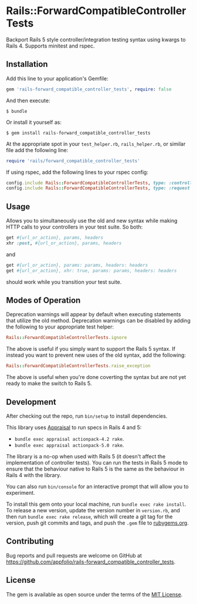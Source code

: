 # Rails::ForwardCompatibleControllerTests

Backport Rails 5 style controller/integration testing syntax using kwargs to Rails 4.  Supports minitest and rspec.

## Installation

Add this line to your application's Gemfile:

```ruby
gem 'rails-forward_compatible_controller_tests', require: false
```

And then execute:

    $ bundle

Or install it yourself as:

    $ gem install rails-forward_compatible_controller_tests

At the appropriate spot in your `test_helper.rb`, `rails_helper.rb`, or similar file add the following line:

```ruby
require 'rails/forward_compatible_controller_tests'
```

If using rspec, add the following lines to your rspec config:

```ruby
config.include Rails::ForwardCompatibleControllerTests, type: :controller
config.include Rails::ForwardCompatibleControllerTests, type: :request
```

## Usage

Allows you to simultaneously use the old and new syntax while making HTTP calls to your controllers
in your test suite. So both:

```ruby
get #{url_or_action}, params, headers
xhr :post, #{url_or_action}, params, headers
```

and

```ruby
get #{url_or_action}, params: params, headers: headers
get #{url_or_action}, xhr: true, params: params, headers: headers
```

should work while you transition your test suite.

## Modes of Operation

Deprecation warnings will appear by default when executing statements that
utilize the old method. Deprecation warnings can be disabled by adding the
following to your appropriate test helper:

```ruby
Rails::ForwardCompatibleControllerTests.ignore
```

The above is useful if you simply want to support the Rails 5 syntax. If
instead you want to prevent new uses of the old syntax, add the following:

```ruby
Rails::ForwardCompatibleControllerTests.raise_exception
```

The above is useful when you're done coverting the syntax but are not yet ready
to make the switch to Rails 5.

## Development

After checking out the repo, run `bin/setup` to install dependencies.

This library uses [Appraisal](https://github.com/thoughtbot/appraisal) to run specs in Rails 4 and 5:
- `bundle exec appraisal actionpack-4.2 rake`.
- `bundle exec appraisal actionpack-5.0 rake`.

The library is a no-op when used with Rails 5 (it doesn't affect the implementation of controller tests). You can run the tests in Rails 5 mode to ensure that the behaviour native to Rails 5 is the same as the behaviour in Rails 4 with the library.

You can also run `bin/console` for an interactive prompt that will allow you to experiment.

To install this gem onto your local machine, run `bundle exec rake install`. To release a new version, update the version number in `version.rb`, and then run `bundle exec rake release`, which will create a git tag for the version, push git commits and tags, and push the `.gem` file to [rubygems.org](https://rubygems.org).

## Contributing

Bug reports and pull requests are welcome on GitHub at https://github.com/appfolio/rails-forward_compatible_controller_tests.

## License

The gem is available as open source under the terms of the [MIT License](http://opensource.org/licenses/MIT).

